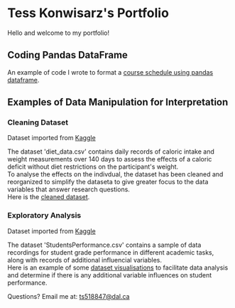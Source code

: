 # Tess Konwisarz's Portfolio

Hello and welcome to my portfolio!

## Coding Pandas DataFrame
An example of code I wrote to format a [course schedule using pandas dataframe](CS_pd_df.md). 

## Examples of Data Manipulation for Interpretation

### Cleaning Dataset
Dataset imported from [Kaggle](https://www.kaggle.com)

The dataset 'diet_data.csv' contains daily records of caloric intake and weight measurements over 140 days to assess the effects of a caloric deficit without diet restrictions on the participant's weight.   
To analyse the effects on the indivdual, the dataset has been cleaned and reorganized to simplify the dataseta to give greater focus to the data variables that answer research questions.    
Here is the [cleaned dataset](Cleaning_diet_data.md).  

### Exploratory Analysis
Dataset imported from [Kaggle](https://www.kaggle.com)

The dataset 'StudentsPerformance.csv' contains a sample of data recordings for student grade performance in different academic tasks, along with records of additional influencial variables.   
Here is an example of some [dataset visualisations](student_performance_exploration.md) to facilitate data analysis and determine if there is any additional variable influences on student performance.   

Questions? Email me at:
[ts518847@dal.ca](mailto:ts518847@dal.ca)
